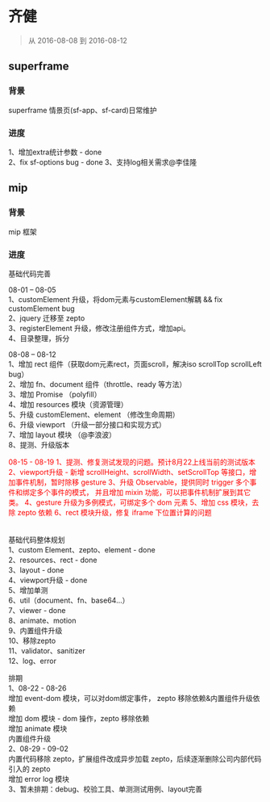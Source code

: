 # 齐健

> 从 2016-08-08 到 2016-08-12

## superframe

### 背景

superframe 情景页(sf-app、sf-card)日常维护

### 进度

1、增加extra统计参数 - done    
2、fix sf-options bug  -  done
3、支持log相关需求@李佳隆


## mip

### 背景

mip 框架

### 进度

基础代码完善  

08-01 – 08-05     
1、customElement 升级，将dom元素与customElement解耦 && fix customElement bug    
2、jquery 迁移至 zepto    
3、registerElement 升级，修改注册组件方式，增加api。    
4、目录整理，拆分    

08-08 – 08-12    
1、增加 rect 组件（获取dom元素rect，页面scroll，解决iso scrollTop scrollLeft bug）    
2、增加 fn、document 组件（throttle、ready 等方法）    
3、增加 Promise （polyfill）    
4、增加 resources 模块（资源管理）        
5、升级 customElement、element （修改生命周期）    
6、升级 viewport （升级一部分接口和实现方式）    
7、增加 layout 模块 （@李浪波）    
8、提测、升级版本    

<div style="color:red">
08-15 - 08-19   
1、提测、修复测试发现的问题。预计8月22上线当前的测试版本    
2、viewport升级 - 新增 scrollHeight、scrollWidth、setScrollTop 等接口，增加事件机制，暂时除移 gesture   
3、升级 Observable，提供同时 trigger 多个事件和绑定多个事件的模式，
       并且增加 mixin 功能，可以把事件机制扩展到其它类。  
4、gesture 升级为多例模式，可绑定多个 dom 元素    
5、增加 css 模块，去除 zepto 依赖
6、rect 模块升级，修复 iframe 下位置计算的问题
</div>
　　

基础代码整体规划   
1、custom Element、zepto、element  -   done    
2、resources、rect        -    done    
3、layout       -    done    
4、viewport升级   -    done    
5、增加单测    
6、util（document、fn、base64…）    
7、viewer   -   done     
8、animate、motion    
9、内置组件升级  
10、移除zepto  
11、validator、sanitizer  
12、log、error  


排期    
1、08-22 - 08-26    
     增加 event-dom 模块，可以对dom绑定事件， zepto 移除依赖&内置组件升级依赖      
     增加 dom 模块 - dom 操作，zepto 移除依赖    
     增加 animate 模块     
     内置组件升级    
2、08-29 - 09-02    
     内置代码移除 zepto，扩展组件改成异步加载 zepto，后续逐渐删除公司内部代码引入的 zepto    
     增加 error  log 模块    
3、暂未排期：debug、校验工具、单测测试用例、layout完善   
